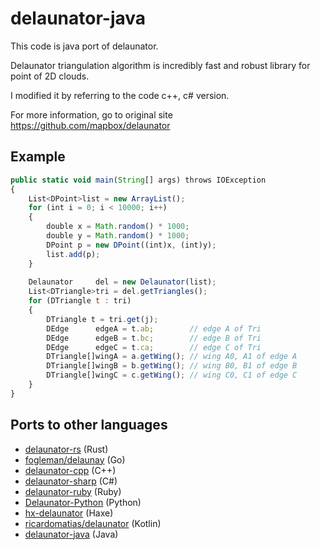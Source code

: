 # delaunator-java
This code is java port of delaunator.

Delaunator triangulation algorithm is incredibly fast and robust library for point of 2D clouds.

I modified it by referring to the code c++, c# version.

For more information, go to original site https://github.com/mapbox/delaunator

## Example

```js
public static void main(String[] args) throws IOException
{
    List<DPoint>list = new ArrayList();
    for (int i = 0; i < 10000; i++)
    {
        double x = Math.random() * 1000;
        double y = Math.random() * 1000;
        DPoint p = new DPoint((int)x, (int)y);
        list.add(p);
    }
    
    Delaunator     del = new Delaunator(list);
    List<DTriangle>tri = del.getTriangles();
    for (DTriangle t : tri)
    {
        DTriangle t = tri.get(j);
        DEdge      edgeA = t.ab;        // edge A of Tri
        DEdge      edgeB = t.bc;        // edge B of Tri
        DEdge      edgeC = t.ca;        // edge C of Tri
        DTriangle[]wingA = a.getWing(); // wing A0, A1 of edge A
        DTriangle[]wingB = b.getWing(); // wing B0, B1 of edge B
        DTriangle[]wingC = c.getWing(); // wing C0, C1 of edge C
    }
}
```
## Ports to other languages

- [delaunator-rs](https://github.com/mourner/delaunator-rs) (Rust)
- [fogleman/delaunay](https://github.com/fogleman/delaunay) (Go)
- [delaunator-cpp](https://github.com/abellgithub/delaunator-cpp) (C++)
- [delaunator-sharp](https://github.com/nol1fe/delaunator-sharp) (C#)
- [delaunator-ruby](https://github.com/hendrixfan/delaunator-ruby) (Ruby)
- [Delaunator-Python](https://github.com/HakanSeven12/Delaunator-Python) (Python)
- [hx-delaunator](https://github.com/dmitryhryppa/hx-delaunator) (Haxe)
- [ricardomatias/delaunator](https://github.com/ricardomatias/delaunator) (Kotlin)
- [delaunator-java](https://github.com/waveware4ai/delaunator-java) (Java)
